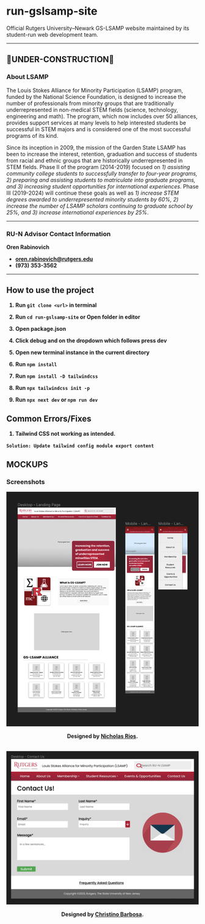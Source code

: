 # run-gslsamp-site
Official Rutgers University–Newark GS-LSAMP website maintained by its student-run web development team.
***

## 🚧UNDER-CONSTRUCTION🚧
### About LSAMP
The Louis Stokes Alliance for Minority Participation (LSAMP) program, funded by the National Science Foundation, is designed to increase the number of professionals from minority groups that are traditionally underrepresented in non-medical STEM fields (science, technology, engineering and math). The program, which now includes over 50 alliances, provides support services at many levels to help interested students be successful in STEM majors and is considered one of the most successful programs of its kind.

Since its inception in 2009, the mission of the Garden State LSAMP has been to increase the interest, retention, graduation and success of students from racial and ethnic groups that are historically underrepresented in STEM fields. Phase II of the program (2014-2019) focused on <i>1) assisting community college students to successfully transfer to four-year programs, 2) preparing and assisting students to matriculate into graduate programs, and 3) increasing student opportunities for international experiences</i>. Phase III (2019-2024) will continue these goals as well as <i>1) increase STEM degrees awarded to underrepresented minority students by 60%, 2) increase the number of LSAMP scholars continuing to graduate school by 25%, and 3) increase international experiences by 25%</i>. 
***

### RU-N Advisor Contact Information
<b>Oren Rabinovich<b>
- oren.rabinovich@rutgers.edu
- (973) 353-3562
***

## How to use the project
1. **Run** `git clone <url>` in terminal 

2. **Run** `cd run-gslsamp-site` or **Open folder in editor** 

3. **Open package.json**

4. **Click debug and on the dropdown which follows press dev**

5. **Open new terminal instance in the current directory**

7. **Run** `npm install`

8. **Run** `npm install -D tailwindcss`

9. **Run** `npx tailwindcss init -p` 

11. **Run** `npx next dev` or `npm run dev`

## Common Errors/Fixes
1. Tailwind CSS not working as intended.
   
`Solution: Update tailwind config module export content`

## MOCKUPS
### Screenshots
<div align="center">
  <img width="600" src="./mockups/run-lsamp-landingpage.png" alt="Mockup design for landing page">
  <br>
  <p>
    Designed by <a href="https://github.com/RiosNicholas"> Nicholas Rios</a>.
  </p>
  <br>
 
  <img width="600" src="./mockups/run-lsamp-contact.png" alt="Mockup design for contact page">
  <br>
  <p>
  Designed by <a href="https://github.com/christinolb"> Christino Barbosa</a>.
  </p>
</div>
